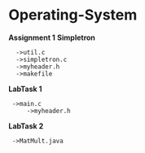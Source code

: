 # Operating-System

**Assignment 1**
    **Simpletron**
		
      ->util.c
      ->simpletron.c
      ->myheader.h
      ->makefile
      
**LabTask 1**

  	 ->main.c
		 ->myheader.h
  
  
**LabTask 2** 

 	 ->MatMult.java
  
 
  
  
